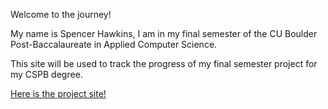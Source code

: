 Welcome to the journey!

My name is Spencer Hawkins, I am in my final semester of the CU Boulder Post-Baccalaureate in Applied Computer Science.

This site will be used to track the progress of my final semester project for my CSPB degree.

[Here is the project site!](https://backcountryroutes.vercel.app/)
